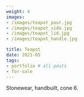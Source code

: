 ```yaml
---
weight: 4
images:
- /images/teapot_pour.jpg
- /images/teapot_side.jpg
- /images/teapot_lid.jpg
- /images/teapot_handle.jpg

title: Teapot
date: 2021-05
tags:
- portfolio # all posts
- for-sale
---
```


Stonewear, handbuilt, cone 6. 
